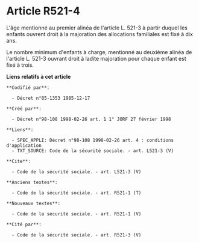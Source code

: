 # Article R521-4

L'âge mentionné au premier alinéa de l'article L. 521-3 à partir duquel les enfants ouvrent droit à la majoration des
allocations familiales est fixé à dix ans. 

Le nombre minimum d'enfants à charge, mentionné au deuxième alinéa de l'article L. 521-3 ouvrant droit à ladite majoration
pour chaque enfant est fixé à trois.

**Liens relatifs à cet article**

	**Codifié par**:

	  - Décret n°85-1353 1985-12-17

	**Créé par**:

	  - Décret n°98-108 1998-02-26 art. 1 1° JORF 27 février 1998

	**Liens**:

	  - SPEC_APPLI: Décret n°98-108 1998-02-26 art. 4 : conditions d'application
	  - TXT_SOURCE: Code de la sécurité sociale. - art. L521-3 (V)

	**Cite**:

	  - Code de la sécurité sociale. - art. L521-3 (V)

	**Anciens textes**:

	  - Code de la sécurité sociale. - art. R521-1 (T)

	**Nouveaux textes**:

	  - Code de la sécurité sociale. - art. R521-1 (V)

	**Cité par**:

	  - Code de la sécurité sociale. - art. R521-3 (V)
